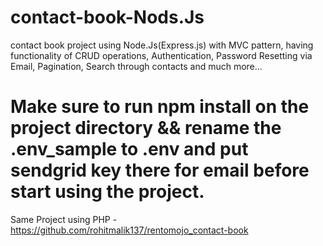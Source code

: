 # contact-book-Nods.Js
contact book project using Node.Js(Express.js) with MVC pattern, having functionality of CRUD operations, Authentication, Password Resetting via Email, Pagination, Search through contacts and much more...

# Make sure to run npm install on the project directory && rename the .env_sample to .env and put sendgrid key there for email before start using the project.

Same Project using PHP - https://github.com/rohitmalik137/rentomojo_contact-book

